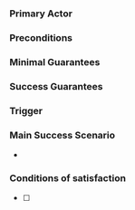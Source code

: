 ### Primary Actor
<Actor>

### Preconditions
<Precondition>

### Minimal Guarantees
<Minimal Guarantee>

### Success Guarantees
<Success Guarantee>

### Trigger
<Trigger>

### Main Success Scenario
 - <Step>

### Conditions of satisfaction
 - [ ] <Condition>
